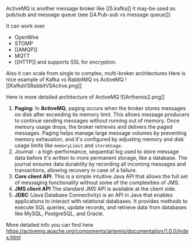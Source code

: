 ActiveMQ is another message broker like [[5.kafka]]
it may-be used as pub/sub and message queue (see [[4.Pub-sub vs message queue]])

It can work over 
- OpenWire
- STOMP
- [[AMQP]]
- MQTT
- [[HTTP]] 
and supports SSL for encryption.

Also it can scale from single to complex, multi-broker architectures
Here is nice example of Kafka vs RabbitMQ vs ActiveMQ
![[KafkaVSRabbitVSActive.png]]

Here is more detailed architecture of ActiveMQ
![[Arthemis2.png]]
1. **Paging:** In **ActiveMQ**, paging occurs when the broker stores messages on disk after exceeding its memory limit. This allows message producers to continue sending messages without running out of memory. Once memory usage drops, the broker retrieves and delivers the paged messages. 
   Paging helps manage large message volumes by preventing memory exhaustion, and it's configured by adjusting memory and disk usage limits like `memoryLimit` and `storeUsage`.
2. Journal -  a high-performance, sequential log used to store message data before it's written to more permanent storage, like a database. The journal ensures data durability by recording all incoming messages and transactions, allowing recovery in case of a failure.
3. **Core client API**. This is a simple intuitive Java API that allows the full set of messaging functionality without some of the complexities of JMS.
4. **JMS client API** The standard JMS API is available at the client side.
5. **JDBC** (Java Database Connectivity) is an API in Java that enables applications to interact with relational databases. It provides methods to execute SQL queries, update records, and retrieve data from databases like MySQL, PostgreSQL, and Oracle.

More detailed info you can find here
https://activemq.apache.org/components/artemis/documentation/1.0.0/index.html